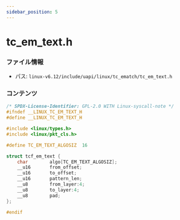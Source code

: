 ```yaml
---
sidebar_position: 5
---
```

# tc_em_text.h

### ファイル情報

- パス: `linux-v6.12/include/uapi/linux/tc_ematch/tc_em_text.h`

### コンテンツ

```h
/* SPDX-License-Identifier: GPL-2.0 WITH Linux-syscall-note */
#ifndef __LINUX_TC_EM_TEXT_H
#define __LINUX_TC_EM_TEXT_H

#include <linux/types.h>
#include <linux/pkt_cls.h>

#define TC_EM_TEXT_ALGOSIZ	16

struct tcf_em_text {
	char		algo[TC_EM_TEXT_ALGOSIZ];
	__u16		from_offset;
	__u16		to_offset;
	__u16		pattern_len;
	__u8		from_layer:4;
	__u8		to_layer:4;
	__u8		pad;
};

#endif

```
